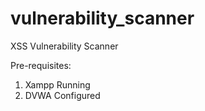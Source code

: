 # vulnerability_scanner
XSS Vulnerability Scanner

Pre-requisites:
1. Xampp Running
2. DVWA Configured
